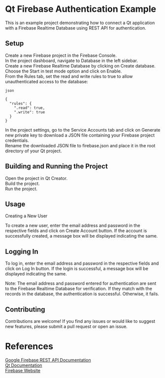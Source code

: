 # Qt Firebase Authentication Example

This is an example project demonstrating how to connect a Qt application with a Firebase Realtime Database using REST API for authentication.

## Setup

Create a new Firebase project in the Firebase Console.<br>
In the project dashboard, navigate to Database in the left sidebar.<br>
Create a new Firebase Realtime Database by clicking on Create database.<br>
Choose the Start in test mode option and click on Enable.<br>
From the Rules tab, set the read and write rules to true to allow unauthenticated access to the database:<br>

	json

	{
	  "rules": {
	    ".read": true,
	    ".write": true
	  }
	}

In the project settings, go to the Service Accounts tab and click on Generate new private key to download a JSON file containing your Firebase project credentials.<br>
Rename the downloaded JSON file to firebase.json and place it in the root directory of your Qt project.

## Building and Running the Project

Open the project in Qt Creator.<br>
Build the project.<br>
Run the project.

## Usage
Creating a New User<br>

To create a new user, enter the email address and password in the respective fields and click on Create Account button. If the account is successfully created, a message box will be displayed indicating the same.

## Logging In

To log in, enter the email address and password in the respective fields and click on Log In button. If the login is successful, a message box will be displayed indicating the same.<br>

Note: The email address and password entered for authentication are sent to the Firebase Realtime Database for verification. If they match with the records in the database, the authentication is successful. Otherwise, it fails.

## Contributing

Contributions are welcome! If you find any issues or would like to suggest new features, please submit a pull request or open an issue.

# References

[Google Firebase REST API Documentation](https://firebase.google.com/docs/reference/rest/database)<br>
[Qt Documentation](https://doc.qt.io/)<br>
[Firebase Website](https://firebase.google.com/)<br>
